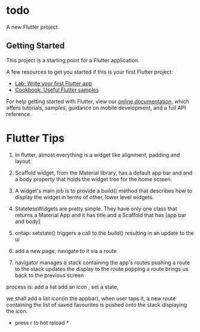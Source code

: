 # todo

A new Flutter project.

## Getting Started

This project is a starting point for a Flutter application.

A few resources to get you started if this is your first Flutter project:

- [Lab: Write your first Flutter app](https://flutter.dev/docs/get-started/codelab)
- [Cookbook: Useful Flutter samples](https://flutter.dev/docs/cookbook)

For help getting started with Flutter, view our
[online documentation](https://flutter.dev/docs), which offers tutorials,
samples, guidance on mobile development, and a full API reference.

# Flutter Tips

1. In flutter, almost everything is a widget like alignment, padding and layout.

2. Scaffold widget, from the Material library, has a default app bar and 
and a body property that holds the widget tree for the 
home screen.

3. A widget's main job is to provide a build() method
that describes how to display the widget in terms of other, lower level
widgets.

4. StatelessWidgets are pretty simple. They have only one class that returns a Material App 
and it has title and a Scaffold that has [app bar and body]

5. ontap: setstate() triggers a call to the build() resulting in an update to 
the ui

6. add a new page, navigate to it via a route

7. navigator manages a stack containing the app's routes
pushing a route to the stack updates the display to the route
popping a route brings us back to the previous screen



process is:
add a list
add an icon ,
set a state,

we shall add a list icon(in the appbar), when user taps it, a new route
containing the list of saved favourites is pushed onto the stack
displaying the icon.

* press r to hot reload *
